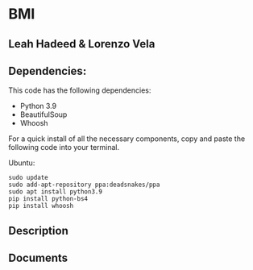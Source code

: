 # BMI
## Leah Hadeed & Lorenzo Vela

## Dependencies:
This code has the following dependencies: 
- Python 3.9
- BeautifulSoup
- Whoosh

For a quick install of all the necessary components, copy and paste the following code into your terminal. 

Ubuntu:
```
sudo update 
sudo add-apt-repository ppa:deadsnakes/ppa
sudo apt install python3.9
pip install python-bs4
pip install whoosh
```

## Description

## Documents 